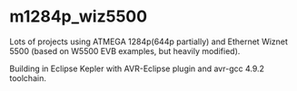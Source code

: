 # m1284p_wiz5500

Lots of projects using ATMEGA 1284p(644p partially) and Ethernet Wiznet 5500 
(based on W5500 EVB examples, but heavily modified).

Building in Eclipse Kepler with AVR-Eclipse plugin and avr-gcc 4.9.2 toolchain.
